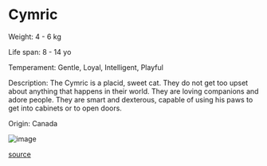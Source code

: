 # Cymric

Weight: 4 - 6 kg

Life span: 8 - 14 yo

Temperament: Gentle, Loyal, Intelligent, Playful

Description: The Cymric is a placid, sweet cat. They do not get too upset about anything that happens in their world. They are loving companions and adore people. They are smart and dexterous, capable of using his paws to get into cabinets or to open doors.

Origin: Canada

![image](https://cdn2.thecatapi.com/images/3dbtapCWM.jpg)

[source](https://api.thecatapi.com/v1/breeds/cymr)
